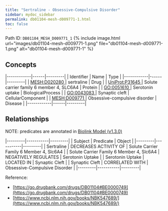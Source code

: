 ```yaml
---
title: "Sertraline - Obsessive-Compulsive Disorder"
sidebar: mydoc_sidebar
permalink: db01104-mesh-d009771-1.html
toc: false 
---
```



Path ID: `DB01104_MESH_D009771_1`
{% include image.html url="images/db01104-mesh-d009771-1.png" file="db01104-mesh-d009771-1.png" alt="db01104-mesh-d009771-1" %}

## Concepts

|------------|------|---------|
| Identifier | Name | Type    |
|------------|------|---------|
| <a href="https://identifiers.org/MESH:D020280">MESH:D020280 </a> | sertraline | Drug |
| <a href="https://identifiers.org/UniProt:P31645">UniProt:P31645 </a> | Solute carrier family 6 member 4, SLC6A4 | Protein |
| <a href="https://identifiers.org/GO:0051610">GO:0051610 </a> | Serotonin uptake | BiologicalProcess |
| <a href="https://identifiers.org/GO:0043083">GO:0043083 </a> | Synaptic cleft | CellularComponent |
| <a href="https://identifiers.org/MESH:D009771">MESH:D009771 </a> | Obsessive-compulsive disorder | Disease |
|------------|------|---------|

## Relationships


NOTE: predicates are annotated in <a href="https://github.com/biolink/biolink-model/releases/tag/v1.3.0">Biolink Model (v1.3.0)</a>

|---------|-----------|---------|
| Subject | Predicate | Object  |
|---------|-----------|---------|
| Sertraline | DECREASES ACTIVITY OF | Solute Carrier Family 6 Member 4, Slc6A4 |
| Solute Carrier Family 6 Member 4, Slc6A4 | NEGATIVELY REGULATES | Serotonin Uptake |
| Serotonin Uptake | LOCATED IN | Synaptic Cleft |
| Synaptic Cleft | CORRELATED WITH | Obsessive-Compulsive Disorder |
|---------|-----------|---------|

Reference: 
  - [https://go.drugbank.com/drugs/DB01104#BE0000749](https://go.drugbank.com/drugs/DB01104#BE0000749)
  - [https://www.ncbi.nlm.nih.gov/books/NBK547689/](https://www.ncbi.nlm.nih.gov/books/NBK547689/)
